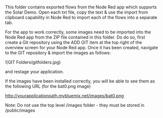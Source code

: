 This folder contains exported flows from the Node Red app which supports the Solar Demo.  Open each txt file, copy the text & use the import from clipboard capability in Node Red to import each of the flows into a separate tab.

For the app to work correctly, some images need to be imported into the Node Red app from the ZIP file contained in this folder.  Do do so, first create a Git repository using the ADD GIT item at the top right of the overview screen for your Node Red app.  Once it has been created, navigate to the GIT repository & import the images as follows:

![GIT Folders(gitfolders.jpg)

and restage your application.

If the images have been installed correctly, you will be able to see them as the following URL (for the bat0.png image)

http://yourapplicationpath.mybluemix.net/images/bat0.png

Note: Do not use the top level /images folder - they must be stored in /public/images
